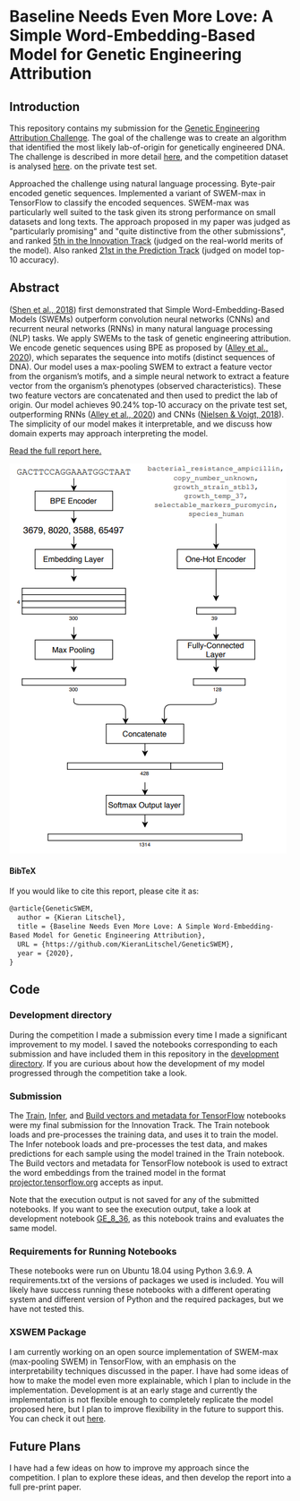 # Baseline Needs Even More Love: A Simple Word-Embedding-Based Model for Genetic Engineering Attribution

## Introduction

This repository contains my submission for the [Genetic Engineering Attribution Challenge](https://altlabs.tech/geac/).
The goal of the challenge was to create an algorithm that identified the most likely lab-of-origin for genetically 
engineered DNA. The challenge is described in more detail [here](https://www.drivendata.org/competitions/63/genetic-engineering-attribution/page/165/),
and the competition dataset is analysed [here](https://www.drivendata.co/blog/genetic-attribution-benchmark/).
on the private test set.

Approached the challenge using natural language processing. Byte-pair encoded genetic sequences. Implemented a variant 
of SWEM-max in TensorFlow to classify the encoded sequences. SWEM-max was particularly well suited to the task given 
its strong performance on small datasets and long texts. The approach proposed in my paper was judged as "particularly 
promising" and "quite distinctive from the other submissions", and ranked [5th in the Innovation Track](https://www.drivendata.org/competitions/63/genetic-engineering-attribution/page/221/) 
(judged on the real-world merits of the model). Also ranked [21st in the Prediction Track](https://www.drivendata.org/competitions/63/genetic-engineering-attribution/leaderboard/) 
(judged on model top-10 accuracy).

## Abstract

([Shen et al., 2018](https://arxiv.org/abs/1805.09843)) first demonstrated that Simple Word-Embedding-Based Models (SWEMs)
outperform convolution neural networks (CNNs)
and recurrent neural networks (RNNs) in many
natural language processing (NLP) tasks. We apply SWEMs to the task of genetic engineering
attribution. We encode genetic sequences using
BPE as proposed by ([Alley et al., 2020](https://www.biorxiv.org/content/10.1101/2020.08.22.262576v1)), which
separates the sequence into motifs (distinct sequences of DNA). Our model uses a max-pooling
SWEM to extract a feature vector from the organism’s motifs, and a simple neural network to
extract a feature vector from the organism’s phenotypes (observed characteristics). These two
feature vectors are concatenated and then used
to predict the lab of origin. Our model achieves
90.24% top-10 accuracy on the private test set,
outperforming RNNs ([Alley et al., 2020](https://www.biorxiv.org/content/10.1101/2020.08.22.262576v1)) and
CNNs ([Nielsen & Voigt, 2018](https://www.nature.com/articles/s41467-018-05378-z)). The simplicity of
our model makes it interpretable, and we discuss
how domain experts may approach interpreting
the model.

[Read the full report here.](https://github.com/KieranLitschel/GeneticSWEM/blob/master/Report.pdf)

![alt text](https://raw.githubusercontent.com/KieranLitschel/GeneticSWEM/master/model_pipeline.PNG "Model pipeline for an example sample")

#### BibTeX

If you would like to cite this report, please cite it as:

```
@article{GeneticSWEM,
  author = {Kieran Litschel},
  title = {Baseline Needs Even More Love: A Simple Word-Embedding-Based Model for Genetic Engineering Attribution},
  URL = {https://github.com/KieranLitschel/GeneticSWEM},
  year = {2020},
}
```

## Code

### Development directory

During the competition I made a submission every time I made a significant improvement to my model. I saved the 
notebooks corresponding to each submission and have included them in this repository in the [development directory](https://github.com/KieranLitschel/GeneticSWEM/tree/master/development).
If you are curious about how the development of my model progressed through the competition take a look.

### Submission

The [Train](https://github.com/KieranLitschel/GeneticSWEM/blob/master/Train.ipynb), [Infer](https://github.com/KieranLitschel/GeneticSWEM/blob/master/Infer.ipynb), 
and [Build vectors and metadata for TensorFlow]((https://github.com/KieranLitschel/GeneticSWEM/blob/master/Build%20vectors%20and%20metadata%20for%20TensorFlow.ipynb)) 
notebooks were my final submission for the Innovation Track. The Train notebook loads and pre-processes the training data, 
and uses it to train the model. The Infer notebook loads and pre-processes the test data, and makes predictions for each
sample using the model trained in the Train notebook. The Build vectors and metadata for TensorFlow notebook is used to 
extract the word embeddings from the trained model in the format [projector.tensorflow.org](http://projector.tensorflow.org/) 
accepts as input.

Note that the execution output is not saved for any of the submitted notebooks. If you want to see the execution output, 
take a look at development notebook [GE_8_36]((https://github.com/KieranLitschel/GeneticSWEM/tree/master/development/GE_8_36.ipynb)),
as this notebook trains and evaluates the same model.

### Requirements for Running Notebooks

These notebooks were run on Ubuntu 18.04 using Python 3.6.9. A requirements.txt of the versions of packages we used is
included. You will likely have success running these notebooks with a different operating system and different version 
of Python and the required packages, but we have not tested this.

### XSWEM Package

I am currently working on an open source implementation of SWEM-max (max-pooling SWEM) in TensorFlow, with an emphasis on the 
interpretability techniques discussed in the paper. I have had some ideas of how to make the model even more explainable, 
which I plan to include in the implementation. Development is at an early stage and currently the implementation is not 
flexible enough to completely replicate the model proposed here, but I plan to improve flexibility in the future to 
support this. You can check it out [here](https://github.com/KieranLitschel/XSWEM).

## Future Plans

I have had a few ideas on how to improve my approach since the competition. I plan to explore these ideas, and then 
develop the report into a full pre-print paper.
